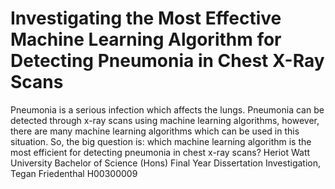 # Investigating the Most Effective Machine Learning Algorithm for Detecting Pneumonia in Chest X-Ray Scans
Pneumonia is a serious infection which affects the lungs. Pneumonia can be detected through x-ray scans using machine learning algorithms, however, there are many machine learning algorithms which can be used in this situation. So, the big question is: which machine learning algorithm is the most efficient for detecting pneumonia in chest x-ray scans?
Heriot Watt University Bachelor of Science (Hons) Final Year Dissertation Investigation, Tegan Friedenthal H00300009
